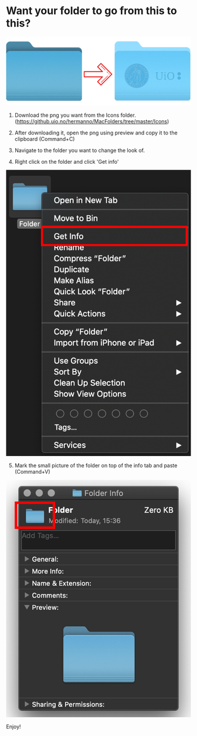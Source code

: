 # Want your folder to go from this to this?

<p align="center">
  <img src="ReadMePictures/forsidebilde.png">
</p>


1) Download the png you want from the Icons folder. (https://github.uio.no/hermanno/MacFolders/tree/master/Icons)

2) After downloading it, open the png using preview and copy it to the clipboard (Command+C)

3) Navigate to the folder you want to change the look of. 

4) Right click on the folder and click 'Get info'

<img src="ReadMePictures/Folder1.jpg">

5) Mark the small picture of the folder on top of the info tab and paste (Command+V)

<img src="ReadMePictures/Folder2.jpg">

Enjoy!
